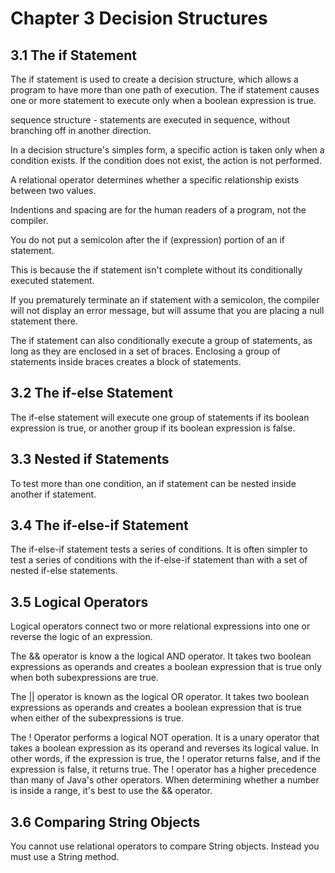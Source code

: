 # **Chapter 3 Decision Structures**
## **3.1 The if Statement**
The if statement is used to create a decision structure, which allows a program to have more than one path of execution. The if statement causes one or more statement to execute only when a boolean expression is true.

sequence structure - statements are executed in sequence, without branching off in another direction.

In a decision structure's simples form, a specific action is taken only when a condition exists. If the condition does not exist, the action is not performed.

A relational operator determines whether a specific relationship exists between two values.

Indentions and spacing are for the human readers of a program, not the compiler.

You do not put a semicolon after the if (expression) portion of an if statement.

This is because the if statement isn't complete without its conditionally executed statement.

If you prematurely terminate an if statement with a semicolon, the compiler will not display an error message, but will assume that you are placing a null statement there.

The if statement can also conditionally execute a group of statements, as long as they are enclosed in a set of braces. Enclosing a group of statements inside braces creates a block of statements.

## **3.2 The if-else Statement**
The if-else statement will execute one group of statements if its boolean expression is true, or another group if its boolean expression is false.

## **3.3 Nested if Statements**
To test more than one condition, an if statement can be nested inside another if statement.

## **3.4 The if-else-if Statement**
The if-else-if statement tests a series of conditions. It is often simpler to test a series of conditions with the if-else-if statement than with a set of nested if-else statements.

## **3.5 Logical Operators**
Logical operators connect two or more relational expressions into one or reverse the logic of an expression.

The && operator is know a the logical AND operator. It takes two boolean expressions as operands and creates a boolean expression that is true only when both subexpressions are true.

The || operator is known as the logical OR operator. It takes two boolean expressions as operands and creates a boolean expression that is true when either of the subexpressions is true.

The ! Operator performs a logical NOT operation. It is a unary operator that takes a boolean expression as its operand and reverses its logical value.
In other words, if the expression is true, the ! operator returns false, and if the expression is false, it returns true.
The ! operator has a higher precedence than many of Java's other operators.
When determining whether a number is inside a range, it's best to use the && operator.

## **3.6 Comparing String Objects**
You cannot use relational operators to compare String objects. Instead you must use a String method.